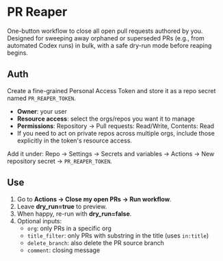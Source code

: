 # PR Reaper

One-button workflow to close all open pull requests authored by you. Designed for sweeping away
orphaned or superseded PRs (e.g., from automated Codex runs) in bulk, with a safe dry-run mode
before reaping begins.

## Auth
Create a fine-grained Personal Access Token and store it as a repo secret named
`PR_REAPER_TOKEN`.

- **Owner**: your user
- **Resource access**: select the orgs/repos you want it to manage
- **Permissions**: Repository → Pull requests: Read/Write, Contents: Read
- If you need to act on private repos across multiple orgs, include those explicitly in the
  token's resource access.

Add it under: Repo → Settings → Secrets and variables → Actions → New repository secret →
`PR_REAPER_TOKEN`.

## Use
1. Go to **Actions → Close my open PRs → Run workflow**.
2. Leave **dry_run=true** to preview.
3. When happy, re-run with **dry_run=false**.
4. Optional inputs:
   - `org`: only PRs in a specific org
   - `title_filter`: only PRs with substring in the title (uses `in:title`)
   - `delete_branch`: also delete the PR source branch
   - `comment`: closing message
